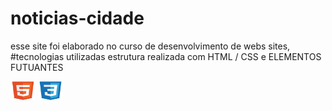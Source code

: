 # noticias-cidade
esse site foi elaborado no curso de desenvolvimento de webs sites, 
#tecnologias utilizadas
estrutura realizada com HTML /  CSS e ELEMENTOS FUTUANTES
<div> 
 <img align="center" alt="HTML" height="30" width="40" src="https://raw.githubusercontent.com/devicons/devicon/master/icons/html5/html5-original.svg">
  <img align="center" alt="CSS" height="30" width="40" src="https://raw.githubusercontent.com/devicons/devicon/master/icons/css3/css3-original.svg">
</div>

